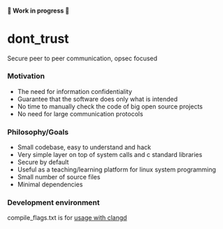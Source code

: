 #### 🚧 Work in progress 🚧
# dont_trust

Secure peer to peer communication, opsec focused

### Motivation

- The need for information confidentiality
- Guarantee that the software does only what is intended
- No time to manually check the code of big open source projects
- No need for large communication protocols

### Philosophy/Goals

- Small codebase, easy to understand and hack
- Very simple layer on top of system calls and c standard libraries
- Secure by default
- Useful as a teaching/learning platform for linux system programming
- Small number of source files
- Minimal dependencies

### Development environment
compile_flags.txt is for [usage with clangd](https://clangd.llvm.org/design/compile-commands#compilation-databases)
